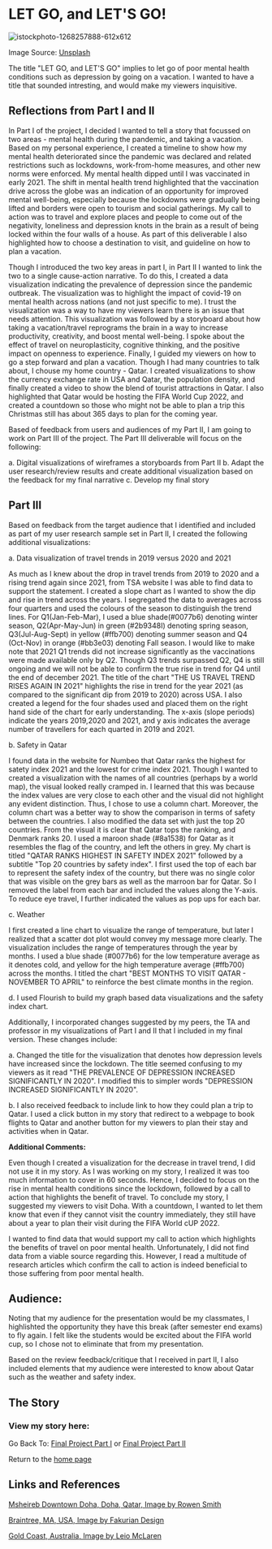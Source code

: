# **LET GO, and LET'S GO!**

![istockphoto-1268257888-612x612](https://user-images.githubusercontent.com/92896969/143535346-61d0b524-443a-4ccf-abe7-9c5916cc1891.jpg)

Image Source: [Unsplash](https://www.istockphoto.com/photo/travel-safe-during-the-coronavirus-pandemic-airplane-model-with-face-mask-on-blue-gm1268257888-372230384)

The title "LET GO, and LET'S GO" implies to let go of poor mental health conditions such as depression by going on a vacation. I wanted to have a title that sounded intresting, and would make my viewers inquisitive. 

## Reflections from Part I and II
 
In Part I of the project, I decided I wanted to tell a story that focussed on two areas - mental health during the pandemic, and taking a vacation. Based on my personal experience, I created a timeline to show how my mental health deteriorated since the pandemic was declared and related restrictions such as lockdowns, work-from-home measures, and other new norms were enforced. My mental health dipped until I was vaccinated in early 2021. The shift in mental health trend highlighted that the vaccination drive across the globe was an indication of an opportunity for improved mental well-being, especially because the lockdowns were gradually being lifted and borders were open to tourism and social gatherings. My call to action was to travel and explore places and people to come out of the negativity, loneliness and depression knots in the brain as a result of being locked within the four walls of a house. As part of this deliverable I also highlighted how to choose a destination to visit, and guideline on how to plan a vacation. 

Though I introduced the two key areas in part I, in Part II I wanted to link the two to a single cause-action narrative. To do this, I created a data visualization indicating the prevalence of depression since the pandemic outbreak. The visualization was to highlight the impact of covid-19 on mental health across nations (and not just specific to me). I trust the visualization was a way to have my viewers learn there is an issue that needs attention. This visualization was followed by a storyboard about how taking a vacation/travel reprograms the brain in a way to increase productivity, creativity, and boost mental well-being. I spoke about the effect of travel on neuroplasticity, cognitive thinking, and the positive impact on openness to experience. Finally, I guided my viewers on how to go a step forward and plan a vacation. Though I had many countries to talk about, I chouse my home country - Qatar. I created visualizations to show the currency exchange rate in USA and Qatar, the population density, and finally created a video to show the blend of tourist attractions in Qatar. I also highlighted that Qatar would be hosting the FIFA World Cup 2022, and created a countdown so those who might not be able to plan a trip this Christmas still has about 365 days to plan for the coming year. 

Based of feedback from users and audiences of my Part II, I am going to work on Part III of the project. The Part III deliverable will focus on the following:

a. Digital visualizations of wireframes a storyboards from Part II 
b. Adapt the user research/review results and create additional visualization based on the feedback for my final narrative
c. Develop my final story

## Part III 

Based on feedback from the target audience that I identified and included as part of my user research sample set in Part II, I created the following additional visualizations:

a. Data visualization of travel trends in 2019 versus 2020 and 2021

<div class="flourish-embed flourish-slope" data-src="visualisation/7941541"><script src="https://public.flourish.studio/resources/embed.js"></script></div>

As much as I knew about the drop in travel trends from 2019 to 2020 and a rising trend again since 2021, from TSA website I was able to find data to support the statement. I created a slope chart as I wanted to show the dip and rise in trend across the years. I segregated the data to averages across four quarters and used the colours of the season to distinguish the trend lines. For Q1(Jan-Feb-Mar), I used a blue shade(#0077b6) denoting winter season, Q2(Apr-May-Jun) in green (#2b9348I) denoting spring season, Q3(Jul-Aug-Sept) in yellow (#ffb700) denoting summer season and Q4 (Oct-Nov) in orange (#bb3e03) denoting Fall season. I would like to make note that 2021 Q1 trends did not increase significantly as the vaccinations were made available only by Q2. Though Q3 trends surpassed Q2, Q4 is still ongoing and we will not be able to confirm the true rise in trend for Q4 until the end of december 2021. The title of the chart "THE US TRAVEL TREND RISES AGAIN IN 2021" highlights the rise in trend for the year 2021 (as compared to the significant dip from 2019 to 2020) across USA. I also created a legend for the four shades used and placed them on the right hand side of the chart for early understanding. The x-axis (slope periods) indicate the years 2019,2020 and 2021, and y axis indicates the average number of travellers for each quarted in 2019 and 2021.


b. Safety in Qatar

<div class="flourish-embed flourish-chart" data-src="visualisation/7948942"><script src="https://public.flourish.studio/resources/embed.js"></script></div>

I found data in the website for Numbeo that Qatar ranks the highest for satety index 2021 and the lowest for crime index 2021. Though I wanted to created a visualization with the names of all countries (perhaps by a world map), the visual looked really cramped in. I learned that this was because the index values are very close to each other and the visual did not highlight any evident distinction. Thus, I chose to use a column chart. Moreover, the column chart was a better way to show the comparison in terms of safety between the countries. I also modified the data set with just the top 20 countries. From the visual it is clear that Qatar tops the ranking, and Denmark ranks 20. I used a maroon shade (#8a1538) for Qatar as it resembles the flag of the country, and left the others in grey. My chart is titled "QATAR RANKS HIGHEST IN SAFETY INDEX 2021" followed by a subtitle "Top 20 countries by safety index". I first used the top of each bar to represent the safety index of the country, but there was no single color that was visible on the grey bars as well as the marroon bar for Qatar. So I removed the label from each bar and included the values along the Y-axis. To reduce eye travel, I further indicated the values as pop ups for each bar. 

c. Weather

<div class="flourish-embed flourish-scatter" data-src="visualisation/7957144"><script src="https://public.flourish.studio/resources/embed.js"></script></div>

I first created a line chart to visualize the range of temperature, but later I realized that a scatter dot plot would convey my message more clearly. The visualization includes the range of temperatures through the year by months. I used a blue shade (#0077b6) for the low temperature average as it denotes cold, and yellow for the high temperature average (#ffb700) across the months. I titled the chart "BEST MONTHS TO VISIT QATAR - NOVEMBER TO APRIL" to reinforce the best climate months in the region. 

d. I used Flourish to build my graph based data visualizations and the safety index chart. 

Additionally, I incorporated changes suggested by my peers, the TA and professor in my visualizations of Part I and II that I included in my final version. These changes include:

a. Changed the title for the visualization that denotes how depression levels have increased since the lockdown. The title seemed confusing to my viewers as it read "THE PREVALENCE OF DEPRESSION INCREASED SIGNIFICANTLY IN 2020". I modified this to simpler words "DEPRESSION INCREASED SIGNIFICANTLY IN 2020".

b. I also received feedback to include link to how they could plan a trip to Qatar. I used a click button in my story that redirect to a webpage to book flights to Qatar and another button for my viewers to plan their stay and activities when in Qatar.

**Additional Comments:**

Even though I created a visualization for the decrease in travel trend, I did not use it in my story. As I was working on my story, I realized it was too much information to cover in 60 seconds. Hence, I decided to focus on the rise in mental health conditions since the lockdown, followed by a call to action that highlights the benefit of travel. To conclude my story, I suggested my viewers to visit Doha. With a countdown, I wanted to let them know that even if they cannot visit the country immediately, they still have about a year to plan their visit during the FIFA World cUP 2022.

I wanted to find data that would support my call to action which highlights the benefits of travel on poor mental health. Unfortunately, I did not find data from a viable source regarding this. However, I read a multitude of research articles which confirm the call to action is indeed beneficial to those suffering from poor mental health.

## Audience:
Noting that my audience for the presentation would be my classmates, I highlishted the opportunity they have this break (after semester end exams) to fly again. I felt like the students would be excited about the FIFA world cup, so I chose not to eliminate that from my presentation.

Based on the review feedback/critique that I received in part II, I also included elements that my audience were interested to know about Qatar such as the weather and safety index. 

## The Story

### View my story here: <script src="https://carnegiemellon.shorthandstories.com/let-go-and-let-s-go/embed.js"></script>


Go Back To: [Final Project Part I](https://reytoms.github.io/Portfolio/Project_part1.html) or [Final Project Part II](https://reytoms.github.io/Portfolio/Project_Part2.html)

Return to the [home page](https://reytoms.github.io/Portfolio/)


## Links and References


[Msheireb Downtown Doha, Doha, Qatar, Image by Rowen Smith](https://unsplash.com/photos/MmPJrxJeJGY)
 
[Braintree, MA, USA, Image by Fakurian Design](https://unsplash.com/photos/58Z17lnVS4U)
 
[Gold Coast, Australia, Image by Leio McLaren](https://unsplash.com/photos/FwdZYz0yc9g)
 
  
  
